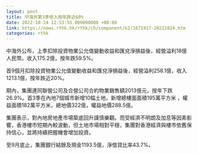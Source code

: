 ```yaml
---
layout: post
title: 中海外第3季收入按年跌近60%
date: 2022-10-24 12:53:55.000000000 +08:00
link: https://news.rthk.hk/rthk/ch/component/k2/1672417-20221024.htm
categories: rthk
---
```


中海外公布，上季扣除投資物業公允值變動收益和匯兌淨損益後，經營溢利18億人民幣。收入175.2億，按年跌59.5%。

首9個月扣除投資物業公允值變動收益和匯兌淨損益後，經營溢利258.1億，收入1213.1億，按年跌近20%。

期內，集團連同聯營公司及合營公司合約物業銷售額2013億元，按年下跌26.9%。首3季在內地7個城市新增10幅土地，新增總樓面面積195萬平方米 ，權益面積182萬平方米，總地價322億，權益地價288.5億。

集團表示，對內地房地產市場築底回升謹慎樂觀。而受經濟不明朗及加息等因素影響，香港樓市短期內較波動，但土地巿場相對平穩，集團對香港經濟與樓市依舊保持信心，並將持續把握機會增加投資。

至9月底止，集團銀行結餘及現金1193.5億，淨借貸比率43.7%。
